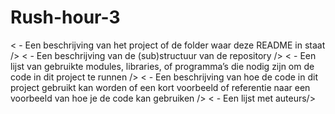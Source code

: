 # Rush-hour-3


< - Een beschrijving van het project of de folder waar deze README in staat />
< - Een beschrijving van de (sub)structuur van de repository />
< - Een lijst van gebruikte modules, libraries, of programma’s die  nodig zijn om de code in dit project te runnen />
< - Een beschrijving van hoe de code in dit project gebruikt kan worden of een kort voorbeeld of referentie naar een voorbeeld van hoe je de code kan gebruiken />
< - Een lijst met auteurs/>
